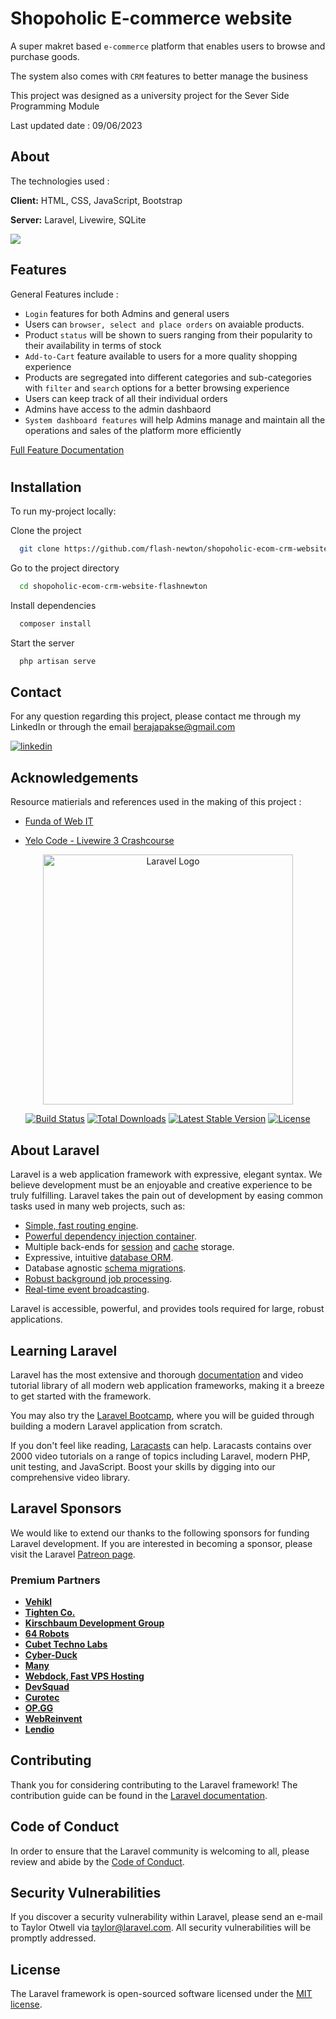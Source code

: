 # Shopoholic E-commerce website

A super makret based `e-commerce` platform that enables users to browse and purchase goods.

The system also comes with `CRM` features to better manage the business

This project was designed as a university project for the Sever Side Programming Module 

Last updated date : 09/06/2023
## About

The technologies used :

**Client:** HTML, CSS, JavaScript, Bootstrap

**Server:** Laravel, Livewire, SQLite

<img src="https://github.com/flash-newton/shopoholic-ecom-crm-website-falshnewton/assets/118200707/3d768e82-285f-417a-828d-4b5379b4dbca" align="center" />

## Features
General Features include :
 - `Login` features for both Admins and general users
 - Users can `browser, select and place orders` on avaiable products.
 - Product `status` will be shown to suers ranging from their popularity to their availability in terms of stock
 - `Add-to-Cart` feature available to users for a more quality shopping experience
 - Products are segregated into different categories and sub-categories with `filter` and `search` options for a better browsing experience 
 - Users can keep track of all their individual orders 
 - Admins have access to the admin dashbaord
 - `System dashboard features` will help Admins manage and maintain all the operations and sales of the platform more efficiently  
 
 [Full Feature Documentation](https://github.com/flash-newton/shopoholic-ecom-crm-website-falshnewton/files/12426186/FeatureDocumentation-CRM_ecommerce_system-cb009580.pdf)
       
#






## Installation

To run my-project locally:

Clone the project

```bash
  git clone https://github.com/flash-newton/shopoholic-ecom-crm-website-falshnewton.git
```

Go to the project directory

```bash
  cd shopoholic-ecom-crm-website-flashnewton
```

Install dependencies

```bash
  composer install
```

Start the server

```bash
  php artisan serve
 ```   

## Contact

For any question regarding this project, please contact me through my LinkedIn or through the email berajapakse@gmail.com

[![linkedin](https://img.shields.io/badge/linkedin-0A66C2?style=for-the-badge&logo=linkedin&logoColor=white)](https://www.linkedin.com/in/bimalrajapakse/)

## Acknowledgements

Resource matierials and references used in the making of this project :

 - [Funda of Web IT](https://www.fundaofwebit.com/)

 - [Yelo Code - Livewire 3 Crashcourse](https://www.youtube.com/watch?v=gFeeVyJQeBc)




<p align="center"><a href="https://laravel.com" target="_blank"><img src="https://raw.githubusercontent.com/laravel/art/master/logo-lockup/5%20SVG/2%20CMYK/1%20Full%20Color/laravel-logolockup-cmyk-red.svg" width="400" alt="Laravel Logo"></a></p>

<p align="center">
<a href="https://github.com/laravel/framework/actions"><img src="https://github.com/laravel/framework/workflows/tests/badge.svg" alt="Build Status"></a>
<a href="https://packagist.org/packages/laravel/framework"><img src="https://img.shields.io/packagist/dt/laravel/framework" alt="Total Downloads"></a>
<a href="https://packagist.org/packages/laravel/framework"><img src="https://img.shields.io/packagist/v/laravel/framework" alt="Latest Stable Version"></a>
<a href="https://packagist.org/packages/laravel/framework"><img src="https://img.shields.io/packagist/l/laravel/framework" alt="License"></a>
</p>

## About Laravel

Laravel is a web application framework with expressive, elegant syntax. We believe development must be an enjoyable and creative experience to be truly fulfilling. Laravel takes the pain out of development by easing common tasks used in many web projects, such as:

- [Simple, fast routing engine](https://laravel.com/docs/routing).
- [Powerful dependency injection container](https://laravel.com/docs/container).
- Multiple back-ends for [session](https://laravel.com/docs/session) and [cache](https://laravel.com/docs/cache) storage.
- Expressive, intuitive [database ORM](https://laravel.com/docs/eloquent).
- Database agnostic [schema migrations](https://laravel.com/docs/migrations).
- [Robust background job processing](https://laravel.com/docs/queues).
- [Real-time event broadcasting](https://laravel.com/docs/broadcasting).

Laravel is accessible, powerful, and provides tools required for large, robust applications.

## Learning Laravel

Laravel has the most extensive and thorough [documentation](https://laravel.com/docs) and video tutorial library of all modern web application frameworks, making it a breeze to get started with the framework.

You may also try the [Laravel Bootcamp](https://bootcamp.laravel.com), where you will be guided through building a modern Laravel application from scratch.

If you don't feel like reading, [Laracasts](https://laracasts.com) can help. Laracasts contains over 2000 video tutorials on a range of topics including Laravel, modern PHP, unit testing, and JavaScript. Boost your skills by digging into our comprehensive video library.

## Laravel Sponsors

We would like to extend our thanks to the following sponsors for funding Laravel development. If you are interested in becoming a sponsor, please visit the Laravel [Patreon page](https://patreon.com/taylorotwell).

### Premium Partners

- **[Vehikl](https://vehikl.com/)**
- **[Tighten Co.](https://tighten.co)**
- **[Kirschbaum Development Group](https://kirschbaumdevelopment.com)**
- **[64 Robots](https://64robots.com)**
- **[Cubet Techno Labs](https://cubettech.com)**
- **[Cyber-Duck](https://cyber-duck.co.uk)**
- **[Many](https://www.many.co.uk)**
- **[Webdock, Fast VPS Hosting](https://www.webdock.io/en)**
- **[DevSquad](https://devsquad.com)**
- **[Curotec](https://www.curotec.com/services/technologies/laravel/)**
- **[OP.GG](https://op.gg)**
- **[WebReinvent](https://webreinvent.com/?utm_source=laravel&utm_medium=github&utm_campaign=patreon-sponsors)**
- **[Lendio](https://lendio.com)**

## Contributing

Thank you for considering contributing to the Laravel framework! The contribution guide can be found in the [Laravel documentation](https://laravel.com/docs/contributions).

## Code of Conduct

In order to ensure that the Laravel community is welcoming to all, please review and abide by the [Code of Conduct](https://laravel.com/docs/contributions#code-of-conduct).

## Security Vulnerabilities

If you discover a security vulnerability within Laravel, please send an e-mail to Taylor Otwell via [taylor@laravel.com](mailto:taylor@laravel.com). All security vulnerabilities will be promptly addressed.

## License

The Laravel framework is open-sourced software licensed under the [MIT license](https://opensource.org/licenses/MIT).

